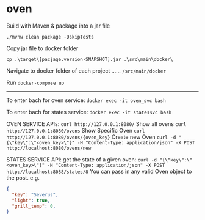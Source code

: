 # oven

Build with Maven & package into a jar file

`./mvnw clean package -DskipTests`

Copy jar file to docker folder

`cp .\target\[pacjage.version-SNAPSHOT].jar .\src\main\docker\`

Navigate to docker folder of each project
...... `/src/main/docker`

Run `docker-compose up`

------ 

To enter bach for oven service:
 `docker exec -it oven_svc bash`
 
 To enter bach for states service:
`docker exec -it statessvc bash`
 
OVEN SERVICE APIs: 
 `curl http://127.0.0.1:8080/`
 Show all ovens
 `curl http://127.0.0.1:8080/ovens`
 Show Specific Oven
 `curl http://127.0.0.1:8080/ovens/{oven_key}`
 Create new Oven
 `curl -d "{\"key\":\"<oven_key>\"}" -H "Content-Type: application/json" -X POST http://localhost:8080/ovens/new`
 
 STATES SERVICE API:
 get the state of a given oven:
 `curl -d "{\"key\":\"<oven_key>\"}" -H "Content-Type: application/json" -X POST http://localhost:8088/states/8`
 You can pass in any valid Oven object to the post. e.g.
 ```json
 {
   "key": "Severus",
   "light": true,
   "grill_temp": 0,
 }
 ```
